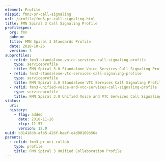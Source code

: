 ```yaml
---
element: Profile
nispid: fmn3-pr-call-signaling
url: /profile/fmn3-pr-call-signaling.html
title: FMN Spiral 3 Call Signaling Profile
profilespec:
  org: fmn
  pubnum: 
  title: FMN Spiral 3 Standards Profile
  date: 2018-10-26
  version: 3
subprofiles:
  - refid: fmn3-standalone-voice-services-call-signaling-profile
    type: serviceprofile
    title: FMN Spiral 3.0 Standalone Voice Services Call Signaling Profile
  - refid: fmn3-standalone-vtc-services-call-signaling-profile
    type: serviceprofile
    title: FMN Spiral 3.0 Standalone VTC Services Call Signaling Profile
  - refid: fmn3-unified-voice-and-vtc-services-call-signaling-profile
    type: serviceprofile
    title: FMN Spiral 3.0 Unified Voice and VTC Services Call Signaling Profile
status:
  uri: 
  history: 
    - flag: added
      date: 2018-11-26
      rfcp: 11-57
      version: 12.0
uuid: b31418db-afb5-426f-beef-e4d90109b56a
parents:
  - refid: fmn3-pr-uni-collab
    type: profile
    title: FMN Spiral 3 Unified Collaboration Profile
---
```

